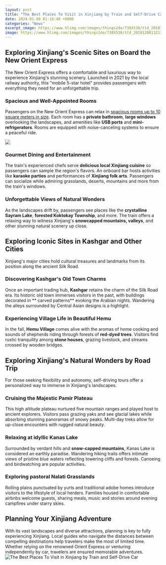 ```yaml
---
layout: post
title: "The Best Places To Visit in Xinjiang by Train and Self-Drive Car"
date: 2024-01-08 01:16:40 +0000
categories: "News"
excerpt_image: https://www.hlimg.com/images/things2do/738X538/ttd_201812081321321544255492944930t.jpg
image: https://www.hlimg.com/images/things2do/738X538/ttd_201812081321321544255492944930t.jpg
---
```


## Exploring Xinjiang's Scenic Sites on Board the New Orient Express
The New Orient Express offers a comfortable and luxurious way to experience Xinjiang's stunning scenery. Launched in 2021 by the local railway authority, this "mobile 5-star hotel" provides passengers with everything they need for an unforgettable trip.
### Spacious and Well-Appointed Rooms 
Passengers on the New Orient Express can relax in [spacious rooms up to 10 square meters in size](https://ustoday.github.io/2024-01-12-la-tunisie-une-destination-s-xfbre-et-fascinante-xe0-visiter/). Each room has a **private bathroom**, **large windows** overlooking the landscapes, and amenities like **USB ports** and **mini-refrigerators**. Rooms are equipped with noise-canceling systems to ensure a peaceful ride.

![](https://www.chinadiscovery.com/assets/images/xinjiang/heaven-lake/tianchi-lake-300.jpg)
### Gourmet Dining and Entertainment
The train's experienced chefs serve **delicious local Xinjiang cuisine** so passengers can sample the region's flavors. An onboard bar hosts activities like **karaoke parties** and performances of **Xinjiang folk arts**. Passengers can socialize while admiring grasslands, deserts, mountains and more from the train's windows.
### Unforgettable Views of Natural Wonders
As the landscapes drift by, passengers see places like the **crystalline Sayram Lake**, **forested Koktokay Township**, and more. The train offers a relaxing way to witness Xinjiang's **snowcapped mountains, valleys**, and other stunning natural scenery up close.
## Exploring Iconic Sites in Kashgar and Other Cities  
Xinjiang's major cities hold cultural treasures and landmarks from its position along the ancient Silk Road.
### Discovering Kashgar's Old Town Charms
Once an important trading hub, **Kashgar** retains the charm of the Silk Road era. Its historic old town immerses visitors in the past, with buildings decorated in ** carved patterns** evoking the Arabian nights. Wandering the alleys surrounded by Central Asian designs is a highlight.
### Experiencing Village Life in Beautiful Hemu
In the fall, **Hemu Village** comes alive with the aromas of home cooking and sounds of shepherds riding through forests of **red-dyed trees**. Visitors find rustic tranquility among **stone houses**, grazing livestock, and streams crossed by wooden bridges.
## Exploring Xinjiang's Natural Wonders by Road Trip
For those seeking flexibility and autonomy, self-driving tours offer a personalized way to immerse in Xinjiang's landscapes.
### Cruising the Majestic **Pamir Plateau**   
This high altitude plateau nurtured five mountain ranges and played host to ancient explorers. Visitors pass grazing yaks and see glacial lakes while absorbing stunning panoramas of snowy peaks. Multi-day treks allow for up-close encounters with rugged natural beauty.
### Relaxing at idyllic **Kanas Lake** 
Surrounded by verdant hills and **snow-capped mountains**, Kanas Lake is considered an earthly paradise. Wandering hiking trails offers intimate views of pristine blue waters reflecting towering cliffs and forests. Canoeing and birdwatching are popular activities.
### Exploring pastoral **Nalati Grasslands**  
Rolling plains punctuated by yurts and traditional adobe homes introduce visitors to the lifestyle of local herders. Families housed in comfortable airbnbs welcome guests, sharing meals, music and stories around evening campfires under starry skies. 
## Planning Your Xinjiang Adventure
With its vast landscapes and diverse attractions, planning is key to fully experiencing Xinjiang. Local guides who navigate the distances between compelling destinations help travelers make the most of limited time. Whether relying on the renowned Orient Express or venturing independently by car, travelers are ensured memorable adventures.
![The Best Places To Visit in Xinjiang by Train and Self-Drive Car](https://www.hlimg.com/images/things2do/738X538/ttd_201812081321321544255492944930t.jpg)